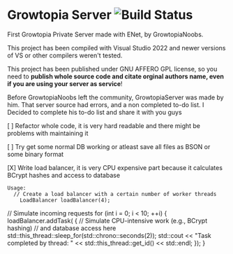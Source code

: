 # Growtopia Server ![Build Status](https://ci.appveyor.com/api/projects/status/github/GrowtopiaNoobs/GrowtopiaServer)
First Growtopia Private Server made with ENet, by GrowtopiaNoobs.

This project has been compiled with Visual Studio 2022 and newer versions of VS or other compilers weren't tested.

This project has been published under GNU AFFERO GPL license, so you need to **publish whole source code and citate orginal authors name, even if you are using your server as service**!

Before GrowtopiaNoobs left the community, GrowtopiaServer was made by him. That server source had errors, and a non completed to-do list.
I Decided to complete his to-do list and share it with you guys

[ ] Refactor whole code, it is very hard readable and there might be problems with maintaining it

[ ] Try get some normal DB working or atleast save all files as BSON or some binary format

[X] Write load balancer, it is very CPU expensive part because it calculates BCrypt hashes and access to database
```
Usage:
  // Create a load balancer with a certain number of worker threads
    LoadBalancer loadBalancer(4);
 ```
// Simulate incoming requests
    for (int i = 0; i < 10; ++i) {
        loadBalancer.addTask([]() {
            // Simulate CPU-intensive work (e.g., BCrypt hashing)
            // and database access here
            std::this_thread::sleep_for(std::chrono::seconds(2));
            std::cout << "Task completed by thread: " << std::this_thread::get_id() << std::endl;
        });
    }
 ```
